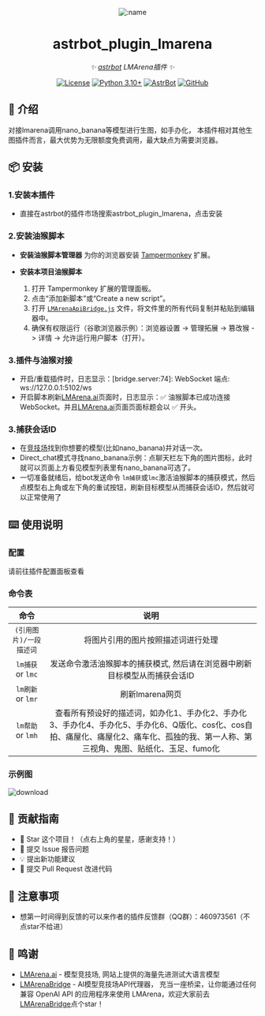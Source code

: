 
<div align="center">

![:name](https://count.getloli.com/@astrbot_plugin_lmarena?name=astrbot_plugin_lmarena&theme=minecraft&padding=6&offset=0&align=top&scale=1&pixelated=1&darkmode=auto)

# astrbot_plugin_lmarena

_✨ [astrbot](https://github.com/AstrBotDevs/AstrBot) LMArena插件 ✨_  

[![License](https://img.shields.io/badge/License-MIT-green.svg)](https://opensource.org/licenses/MIT)
[![Python 3.10+](https://img.shields.io/badge/Python-3.10%2B-blue.svg)](https://www.python.org/)
[![AstrBot](https://img.shields.io/badge/AstrBot-3.4%2B-orange.svg)](https://github.com/Soulter/AstrBot)
[![GitHub](https://img.shields.io/badge/作者-Zhalslar-blue)](https://github.com/Zhalslar)

</div>

## 🤝 介绍

对接lmarena调用nano_banana等模型进行生图，如手办化， 本插件相对其他生图插件而言，最大优势为无限额度免费调用，最大缺点为需要浏览器。

## 📦 安装
  
### 1.安装本插件

- 直接在astrbot的插件市场搜索astrbot_plugin_lmarena，点击安装

### 2.安装油猴脚本

- **安装油猴脚本管理器**
    为你的浏览器安装 [Tampermonkey](https://www.tampermonkey.net/) 扩展。

- **安装本项目油猴脚本**
    1. 打开 Tampermonkey 扩展的管理面板。
    2. 点击“添加新脚本”或“Create a new script”。
    3. 打开 [`LMArenaApiBridge.js`](https://github.com/Zhalslar/astrbot_plugin_lmarena/blob/main/LMArenaApiBridge.js) 文件，将文件里的所有代码复制并粘贴到编辑器中。
    4. 确保有权限运行（谷歌浏览器示例）：浏览器设置 -> 管理拓展 -> 篡改猴 -> 详情 -> 允许运行用户脚本（打开）。

### 3.插件与油猴对接

- 开启/重载插件时，日志显示：[bridge.server:74]: WebSocket 端点: ws://127.0.0.1:5102/ws
- 开启脚本刷新[LMArena.ai](https://lmarena.ai/)页面时，日志显示：✅ 油猴脚本已成功连接 WebSocket。并且[LMArena.ai](https://lmarena.ai/)页面页面标题会以 ✅ 开头。

### 3.捕获会话ID

- 在[竞技场](<https://lmarena.ai>)找到你想要的模型(比如nano_banana)并对话一次。
- Direct_chat模式寻找nano_banana示例：点聊天栏左下角的图片图标，此时就可以页面上方看见模型列表里有nano_banana可选了。
- 一切准备就绪后，给bot发送命令 `lm捕获`或`lmc`激活油猴脚本的捕获模式，然后点模型右上角或左下角的重试按钮，刷新目标模型从而捕获会话ID，然后就可以正常使用了

## ⌨️ 使用说明

### 配置

请前往插件配置面板查看

### 命令表

|     命令      |                    说明                    |
|:-------------:|:-----------------------------------------------:|
| `(引用图片)/一段描述词`  | 将图片引用的图片按照描述词进行处理  |
| `lm捕获` or `lmc`  | 发送命令激活油猴脚本的捕获模式, 然后请在浏览器中刷新目标模型从而捕获会话ID    |
| `lm刷新` or `lmr` | 刷新lmarena网页    |
| `lm帮助` or `lmh` | 查看所有预设好的描述词，如办化1、手办化2、手办化3、手办化4、手办化5、手办化6、Q版化、cos化、cos自拍、痛屋化、痛屋化2、痛车化、孤独的我、第一人称、第三视角、鬼图、贴纸化、玉足、fumo化     |

### 示例图

![download](https://github.com/user-attachments/assets/ace793ec-df40-450c-ab8b-37525c1de07c)


## 👥 贡献指南

- 🌟 Star 这个项目！（点右上角的星星，感谢支持！）
- 🐛 提交 Issue 报告问题
- 💡 提出新功能建议
- 🔧 提交 Pull Request 改进代码

## 📌 注意事项

- 想第一时间得到反馈的可以来作者的插件反馈群（QQ群）：460973561（不点star不给进）

## 🤝 鸣谢

- [LMArena.ai](https://lmarena.ai/) - 模型竞技场, 网站上提供的海量先进测试大语言模型
- [LMArenaBridge](https://github.com/Lianues/LMArenaBridge)  - AI模型竞技场API代理器， 充当一座桥梁，让你能通过任何兼容 OpenAI API 的应用程序来使用 LMArena，欢迎大家前去[LMArenaBridge](https://github.com/Lianues/LMArenaBridge)点个star！
